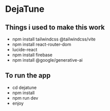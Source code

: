 # DejaTune

## Things i used to make this work
- npm install tailwindcss @tailwindcss/vite
- npm install react-router-dom
- lucide-react
- npm install firebase
- npm install @google/generative-ai



## To run the app
- cd dejatune
- npm install
- npm run dev
- enjoy
